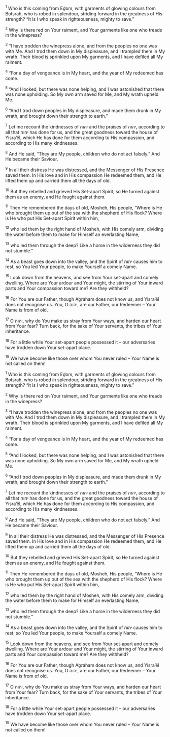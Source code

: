<sup>1</sup> Who is this coming from Eḏom, with garments of glowing colours from Botsrah, who is robed in splendour, striding forward in the greatness of His strength? “It is I who speak in righteousness, mighty to save.”

<sup>2</sup> Why is there red on Your raiment, and Your garments like one who treads in the winepress?

<sup>3</sup> “I have trodden the winepress alone, and from the peoples no one was with Me. And I trod them down in My displeasure, and I trampled them in My wrath. Their blood is sprinkled upon My garments, and I have defiled all My raiment.

<sup>4</sup> “For a day of vengeance is in My heart, and the year of My redeemed has come.

<sup>5</sup> “And I looked, but there was none helping, and I was astonished that there was none upholding. So My own arm saved for Me, and My wrath upheld Me.

<sup>6</sup> “And I trod down peoples in My displeasure, and made them drunk in My wrath, and brought down their strength to earth.”

<sup>7</sup> Let me recount the kindnesses of יהוה and the praises of יהוה, according to all that יהוה has done for us, and the great goodness toward the house of Yisra’ĕl, which He has done for them according to His compassion, and according to His many kindnesses.

<sup>8</sup> And He said, “They are My people, children who do not act falsely.” And He became their Saviour.

<sup>9</sup> In all their distress He was distressed, and the Messenger of His Presence saved them. In His love and in His compassion He redeemed them, and He lifted them up and carried them all the days of old.

<sup>10</sup> But they rebelled and grieved His Set-apart Spirit, so He turned against them as an enemy, and He fought against them.

<sup>11</sup> Then He remembered the days of old, Mosheh, His people, “Where is He who brought them up out of the sea with the shepherd of His flock? Where is He who put His Set-apart Spirit within him,

<sup>12</sup> who led them by the right hand of Mosheh, with His comely arm, dividing the water before them to make for Himself an everlasting Name,

<sup>13</sup> who led them through the deep? Like a horse in the wilderness they did not stumble.”

<sup>14</sup> As a beast goes down into the valley, and the Spirit of יהוה causes him to rest, so You led Your people, to make Yourself a comely Name.

<sup>15</sup> Look down from the heavens, and see from Your set-apart and comely dwelling. Where are Your ardour and Your might, the stirring of Your inward parts and Your compassion toward me? Are they withheld?

<sup>16</sup> For You are our Father, though Aḇraham does not know us, and Yisra’ĕl does not recognise us. You, O יהוה, are our Father, our Redeemer – Your Name is from of old.

<sup>17</sup> O יהוה, why do You make us stray from Your ways, and harden our heart from Your fear? Turn back, for the sake of Your servants, the tribes of Your inheritance.

<sup>18</sup> For a little while Your set-apart people possessed it – our adversaries have trodden down Your set-apart place.

<sup>19</sup> We have become like those over whom You never ruled – Your Name is not called on them!

<sup>1</sup> Who is this coming from Eḏom, with garments of glowing colours from Botsrah, who is robed in splendour, striding forward in the greatness of His strength? “It is I who speak in righteousness, mighty to save.”

<sup>2</sup> Why is there red on Your raiment, and Your garments like one who treads in the winepress?

<sup>3</sup> “I have trodden the winepress alone, and from the peoples no one was with Me. And I trod them down in My displeasure, and I trampled them in My wrath. Their blood is sprinkled upon My garments, and I have defiled all My raiment.

<sup>4</sup> “For a day of vengeance is in My heart, and the year of My redeemed has come.

<sup>5</sup> “And I looked, but there was none helping, and I was astonished that there was none upholding. So My own arm saved for Me, and My wrath upheld Me.

<sup>6</sup> “And I trod down peoples in My displeasure, and made them drunk in My wrath, and brought down their strength to earth.”

<sup>7</sup> Let me recount the kindnesses of יהוה and the praises of יהוה, according to all that יהוה has done for us, and the great goodness toward the house of Yisra’ĕl, which He has done for them according to His compassion, and according to His many kindnesses.

<sup>8</sup> And He said, “They are My people, children who do not act falsely.” And He became their Saviour.

<sup>9</sup> In all their distress He was distressed, and the Messenger of His Presence saved them. In His love and in His compassion He redeemed them, and He lifted them up and carried them all the days of old.

<sup>10</sup> But they rebelled and grieved His Set-apart Spirit, so He turned against them as an enemy, and He fought against them.

<sup>11</sup> Then He remembered the days of old, Mosheh, His people, “Where is He who brought them up out of the sea with the shepherd of His flock? Where is He who put His Set-apart Spirit within him,

<sup>12</sup> who led them by the right hand of Mosheh, with His comely arm, dividing the water before them to make for Himself an everlasting Name,

<sup>13</sup> who led them through the deep? Like a horse in the wilderness they did not stumble.”

<sup>14</sup> As a beast goes down into the valley, and the Spirit of יהוה causes him to rest, so You led Your people, to make Yourself a comely Name.

<sup>15</sup> Look down from the heavens, and see from Your set-apart and comely dwelling. Where are Your ardour and Your might, the stirring of Your inward parts and Your compassion toward me? Are they withheld?

<sup>16</sup> For You are our Father, though Aḇraham does not know us, and Yisra’ĕl does not recognise us. You, O יהוה, are our Father, our Redeemer – Your Name is from of old.

<sup>17</sup> O יהוה, why do You make us stray from Your ways, and harden our heart from Your fear? Turn back, for the sake of Your servants, the tribes of Your inheritance.

<sup>18</sup> For a little while Your set-apart people possessed it – our adversaries have trodden down Your set-apart place.

<sup>19</sup> We have become like those over whom You never ruled – Your Name is not called on them!

